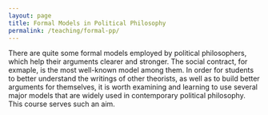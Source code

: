 ```yaml
---
layout: page
title: Formal Models in Political Philosophy 
permalink: /teaching/formal-pp/
---
```


There are quite some formal models employed by political philosophers, which help their arguments clearer and stronger. The social contract, for exmaple, is the most well-known model among them. In order for students to better understand the writings of other theorists, as well as to build better arguments for themselves, it is worth examining and learning to use several major models that are widely used in contemporary political philosophy. This course serves such an aim.
